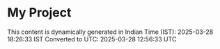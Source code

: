 # My Project

This content is dynamically generated in Indian Time (IST): 2025-03-28 18:26:33 IST
Converted to UTC: 2025-03-28 12:56:33 UTC
